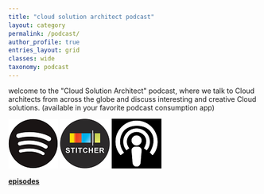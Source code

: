 ```yaml
---
title: "cloud solution architect podcast"
layout: category
permalink: /podcast/
author_profile: true
entries_layout: grid
classes: wide
taxonomy: podcast
---
```




welcome to the "Cloud Solution Architect" podcast, where we talk to Cloud architects from across the globe and discuss interesting and creative Cloud solutions. (available in your favorite podcast consumption app)

[![](/assets/blogposts/podcasticons/spotify.png)](https://open.spotify.com/show/3BbVrW8lqA1BJ7McsFYDCL)
[![](/assets/blogposts/podcasticons/stitcher.png)](https://www.stitcher.com/podcast/anand-kumar-r-2/cloud-solution-architects)
[![](/assets/blogposts/podcasticons/apple.png)](https://podcasts.apple.com/us/podcast/cloud-solution-architects/id1470506823?mt=2&app=itunes)


**<u>episodes</u>**
